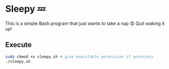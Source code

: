 # Sleepy 💤

This is a simple Bash program that just wants to take a nap 😡 Quit waking it up!  

## Execute

```bash
sudo chmod +x sleepy.sh # give executable permission if necessary
./sleepy.sh
```
